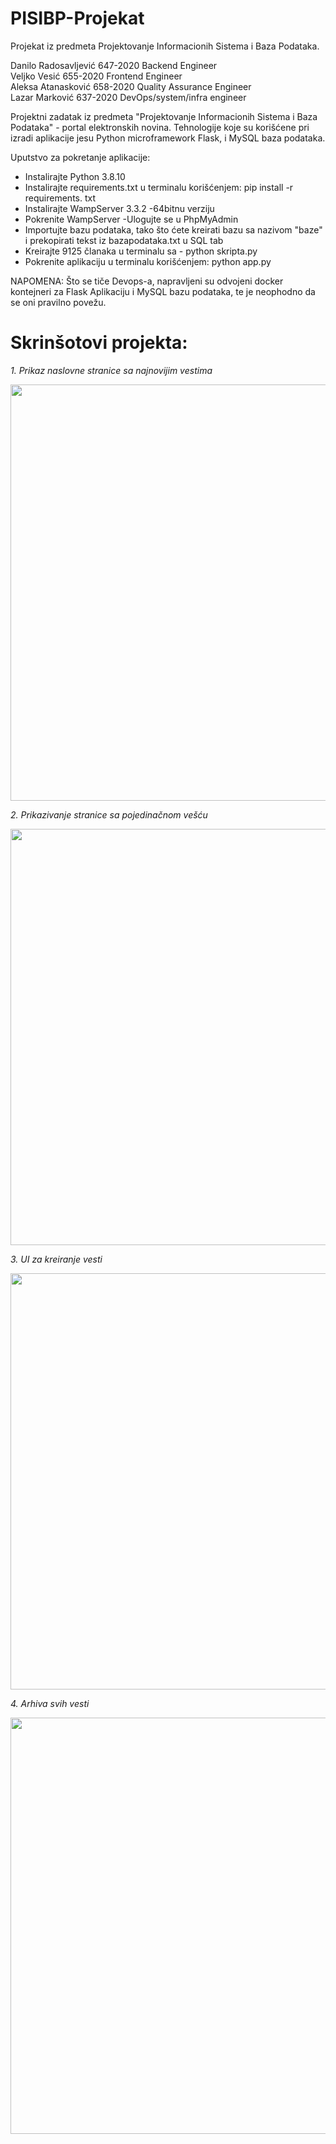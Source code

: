 # PISIBP-Projekat

Projekat iz predmeta Projektovanje Informacionih Sistema i Baza Podataka.

Danilo Radosavljević 647-2020 Backend Engineer  
Veljko Vesić 655-2020 Frontend Engineer  
Aleksa Atanasković 658-2020 Quality Assurance Engineer  
Lazar Marković 637-2020 DevOps/system/infra engineer  

Projektni zadatak iz predmeta "Projektovanje Informacionih Sistema i Baza Podataka" - portal elektronskih novina. Tehnologije koje su korišćene pri izradi aplikacije jesu Python microframework Flask, i MySQL baza podataka. 

Uputstvo za pokretanje aplikacije:
- Instalirajte Python 3.8.10
- Instalirajte requirements.txt u terminalu korišćenjem: pip install -r requirements. txt 
- Instalirajte WampServer 3.3.2 -64bitnu verziju
- Pokrenite WampServer
-Ulogujte se u PhpMyAdmin
- Importujte bazu podataka, tako što ćete kreirati bazu sa nazivom "baze" i prekopirati tekst iz bazapodataka.txt u SQL tab
- Kreirajte 9125 članaka u terminalu sa - python skripta.py
- Pokrenite aplikaciju u terminalu korišćenjem: python app.py
  
NAPOMENA: Što se tiče Devops-a, napravljeni su odvojeni docker kontejneri za Flask Aplikaciju i MySQL bazu podataka, te je neophodno da se oni pravilno povežu.

# Skrinšotovi projekta:

<em>1. Prikaz naslovne stranice sa najnovijim vestima</em>

<img src="https://github.com/daniloradosavljevic/PISIBP-Projekat/assets/57499647/ff13a3a3-6b50-4137-a313-727b6aec9a41" width="800" height="666">

<em>2. Prikazivanje stranice sa pojedinačnom vešću</em>

<img src="https://github.com/daniloradosavljevic/PISIBP-Projekat/assets/57499647/669a87ce-21ed-40b3-8d13-dd1a53e88a34" width="800" height="666">

<em>3. UI za kreiranje vesti</em>

<img src="https://github.com/daniloradosavljevic/PISIBP-Projekat/assets/57499647/82a52eda-7133-44c4-90c2-a900046a8551" width="800" height="666">

<em>4. Arhiva svih vesti</em>

<img src="https://github.com/daniloradosavljevic/PISIBP-Projekat/assets/57499647/4b1d7950-a898-4f8c-a6f1-4d7054353b65" width="800" height="666">







